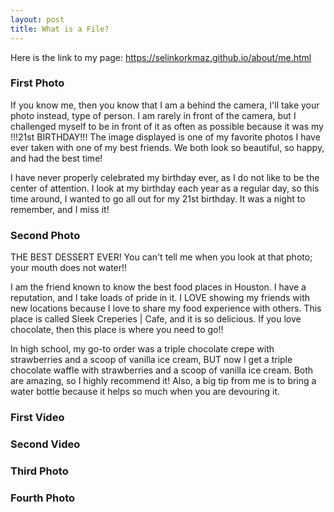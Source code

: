 ```yaml
---
layout: post
title: What is a File?
---
```


Here is the link to my page: https://selinkorkmaz.github.io/about/me.html

### First Photo
If you know me, then you know that I am a behind the camera, I'll take your photo instead, type of person. I am rarely in front of the camera, but I challenged myself to be in front of it as often as possible because it was my !!!21st BIRTHDAY!!! The image displayed is one of my favorite photos I have ever taken with one of my best friends. We both look so beautiful, so happy, and had the best time! 
<br/>

I have never properly celebrated my birthday ever, as I do not like to be the center of attention. I look at my birthday each year as a regular day, so this time around, I wanted to go all out for my 21st birthday. It was a night to remember, and I miss it!
<br/>
### Second Photo
THE BEST DESSERT EVER! You can't tell me when you look at that photo; your mouth does not water!!
<br/>

I am the friend known to know the best food places in Houston. I have a reputation, and I take loads of pride in it. I LOVE showing my friends with new locations because I love to share my food experience with others. This place is called Sleek Creperies | Cafe, and it is so delicious. If you love chocolate, then this place is where you need to go!! 
<br/>

In high school, my go-to order was a triple chocolate crepe with strawberries and a scoop of vanilla ice cream, BUT now I get a triple chocolate waffle with strawberries and a scoop of vanilla ice cream. Both are amazing, so I highly recommend it! Also, a big tip from me is to bring a water bottle because it helps so much when you are devouring it. 
<br/>
### First Video

### Second Video

### Third Photo

### Fourth Photo





